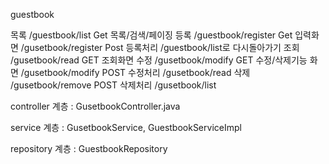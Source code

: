 guestbook

목록 /guestbook/list 		Get 목록/검색/페이징
등록 /guestbook/register	Get 입력화면
       /gusetbook/register	Post 등록처리 		/guestbook/list로 다시돌아가기
조회 /gusetbook/read		GET 조회화면
수정 /gusetbook/modify	GET 수정/삭제기능 화면
       /gusetbook/modify	POST 수정처리 		/gusetbook/read
삭제 /gusetbook/remove	POST 삭제처리		/gusetbook/list

controller 계층 : GusetbookController.java

service 계층 : GusetbookService, GuestbookServiceImpl

repository 계층 : GuestbookRepository
